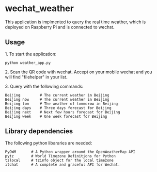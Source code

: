 # wechat_weather
This application is implmented to query the real time weather, which is deployed on Raspberry Pi and is connected to wechat.

## Usage
<p>1. To start the application:</p>
<pre><code>python weather_app.py
</code></pre>

<p>2. Scan the QR code with wechat. Accept on your mobile wechat and you will find "filehelper" in your list.</p>

<p>3. Query with the following commands:</p>
<pre><code>Beijing         # The current weather in Beijing
Beijing now     # The current weather in Beijing
Beijing tom     # The weather of tommorow in Beijing
Beijing days    # Three days forecast for Beijing
Beijing next    # Next few hours forecast for Beijing
Beijing week    # One week forecast for Beijing
</code></pre>

## Library dependencies
The following python libararies are needed:

<pre><code>PyOWM       # A Python wrapper around the OpenWeatherMap API
pytz        # World Timezone Definitions for Python
tzlocal     # tzinfo object for the local timezone
itchat      # A complete and graceful API for Wechat. 
</code></pre>


